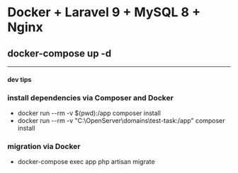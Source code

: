 # Docker + Laravel 9 + MySQL 8 + Nginx

## docker-compose up -d

---

#### dev tips

### install dependencies via Composer and Docker

- docker run --rm -v $(pwd):/app composer install
- docker run --rm -v "C:\OpenServer\domains\test-task\:/app" composer install

### migration via Docker

- docker-compose exec app php artisan migrate
